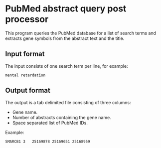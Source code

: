 # PubMed abstract query post processor
This program queries the PubMed database for a list of search terms and
extracts gene symbols from the abstract text and the title.

## Input format
The input consists of one search term per line, for example:

    mental retardation

## Output format
The output is a tab delimited file consisting of three columns:
- Gene name.
- Number of abstracts containing the gene name.
- Space separated list of PubMed IDs.

Example:

    SMARCB1	3	25169878 25169651 25168959
